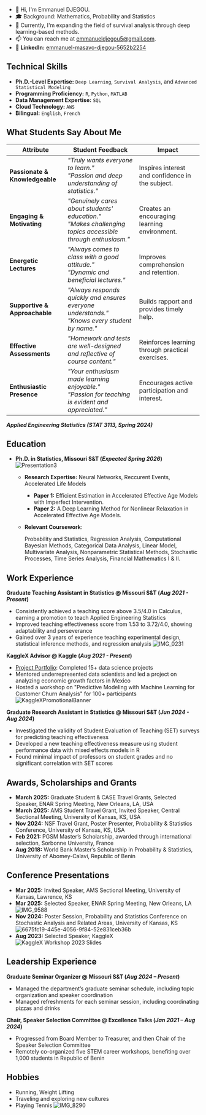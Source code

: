 - 👋 Hi, I'm Emmanuel DJEGOU.
- 🎓 Background: Mathematics, Probability and Statistics
- 💼 Currently, I'm expanding the field of survival analysis through deep learning-based methods.
- 📫 You can reach me at emmanueldjegou5@gmail.com.
- 🔗 **LinkedIn:** [emmanuel-masavo-djegou-5652b2254](https://www.linkedin.com/in/emmanuel-masavo-djegou-5652b2254)

## Technical Skills  
- **Ph.D.-Level Expertise:** `Deep Learning`, `Survival Analysis`, and `Advanced Statistical Modeling` 
- **Programming Proficiency:** `R`, `Python`, `MATLAB`  
- **Data Management Expertise:** `SQL`
- **Cloud Technology:** `AWS`
- **Bilingual:** `English`, `French` 

## What Students Say About Me

| **Attribute**              | **Student Feedback**                                                                                             | **Impact**                                            |
|----------------------------|------------------------------------------------------------------------------------------------------------------|------------------------------------------------------|
| **Passionate & Knowledgeable** | *"Truly wants everyone to learn."*<br>*"Passion and deep understanding of statistics."*                            | Inspires interest and confidence in the subject.     |
| **Engaging & Motivating**  | *"Genuinely cares about students' education."*<br>*"Makes challenging topics accessible through enthusiasm."*       | Creates an encouraging learning environment.         |
| **Energetic Lectures**     | *"Always comes to class with a good attitude."*<br>*"Dynamic and beneficial lectures."*                             | Improves comprehension and retention.                |
| **Supportive & Approachable** | *"Always responds quickly and ensures everyone understands."*<br>*"Knows every student by name."*                   | Builds rapport and provides timely help.             |
| **Effective Assessments**  | *"Homework and tests are well-designed and reflective of course content."*                                        | Reinforces learning through practical exercises.     |
| **Enthusiastic Presence**  | *"Your enthusiasm made learning enjoyable."*<br>*"Passion for teaching is evident and appreciated."*               | Encourages active participation and interest.        |

**_Applied Engineering Statistics (STAT 3113, Spring 2024)_**
   

## Education

- **Ph.D. in Statistics, Missouri S&T (_Expected Spring 2026_)**
     ![Presentation3](https://github.com/user-attachments/assets/f781631a-a0ff-4e02-bf4b-570645f406ec)

   - **Research Expertise:** Neural Networks, Reccurent Events, Accelerated Life Models
      - **Paper 1:** Efficient Estimation in Accelerated Effective Age Models with Imperfect Intervention.
      - **Paper 2:** A Deep Learning Method for Nonlinear Relaxation in Accelerated Effective Age Models.

   - **Relevant Coursework**:

     Probability and Statistics, Regression Analysis, Computational Bayesian Methods, Categorical Data Analysis, Linear Model, Multivariate Analysis, Nonparametric Statistical Methods, Stochastic Processes, Time Series Analysis, Financial Mathematics I & II.

             		

## Work Experience

**Graduate Teaching Assistant in Statistics @ Missouri S&T (_Aug 2021 - Present_)**
- Consistently achieved a teaching score above 3.5/4.0 in Calculus, earning a promotion to teach Applied Engineering Statistics
- Improved teaching effectiveness score from 1.53 to 3.72/4.0, showing adaptability and perseverance
- Gained over 3 years of experience teaching experimental design, statistical inference methods, and regression analysis
  ![IMG_0231](https://github.com/user-attachments/assets/221c6262-5dfe-4d88-97df-8ffa124d4e9a)

**KaggleX Advisor @ Kaggle (_Aug 2021 - Present_)**
- [Project Portfolio](https://www.kaggle.com/emmanueldjegou): Completed 15+ data science projects
- Mentored underrepresented data scientists and led a project on analyzing economic growth factors in Mexico
- Hosted a workshop on "Predictive Modeling with Machine Learning for Customer Churn Analysis" for 100+ participants
  ![KaggleXPromotionalBanner](https://github.com/user-attachments/assets/8e9f946c-f6dd-4566-bb39-5284616cbe55)

**Graduate Research Assistant in Statistics @ Missouri S&T (_Jun 2024 - Aug 2024_)**
- Investigated the validity of Student Evaluation of Teaching (SET) surveys for predicting teaching effectiveness
- Developed a new teaching effectiveness measure using student performance data with mixed effects models in R
- Found minimal impact of professors on student grades and no significant correlation with SET scores

## Awards, Scholarships and Grants
- **March 2025:** Graduate Student & CASE Travel Grants, Selected Speaker, ENAR Spring Meeting, New Orleans, LA, USA 	          	             
- **March 2025:** AMS Student Travel Grant, Invited Speaker, Central Sectional Meeting, University of Kansas, KS, USA 	                               
- **Nov 2024:** NSF Travel Grant, Poster Presenter, Probability & Statistics Conference, University of Kansas, KS, USA 			
- **Feb 2021:** PGSM Master’s Scholarship, awarded through international selection, Sorbonne University, France			 
- **Aug 2018:** World Bank Master’s Scholarship in Probability & Statistics, University of Abomey-Calavi, Republic of Benin 		

## Conference Presentations
- **Mar 2025:** Invited Speaker, AMS Sectional Meeting, University of Kansas, Lawrence, KS  
- **Mar 2025:** Selected Speaker, ENAR Spring Meeting, New Orleans, LA
   ![IMG_9588](https://github.com/user-attachments/assets/76546447-7aa8-4d76-b1f9-a6039c4229be)
- **Nov 2024:** Poster Session, Probability and Statistics Conference on Stochastic Analysis and Related Areas, University of Kansas, KS
  ![6675fc19-445e-4056-9f84-52e831ceb36b](https://github.com/user-attachments/assets/1ac30e7f-50c6-48ed-b20f-6b69bb9606be)
- **Aug 2023:** Selected Speaker, KaggleX
  ![KaggleX Workshop 2023 Slides](https://github.com/user-attachments/assets/273f8323-2301-4b23-b4d4-b37dd4455d3d)


## Leadership Experience

**Graduate Seminar Organizer @ Missouri S&T (_Aug 2024 – Present_)**  
- Managed the department’s graduate seminar schedule, including topic organization and speaker coordination
- Managed refreshments for each seminar session, including coordinating pizzas and drinks

**Chair, Speaker Selection Committee @ Excellence Talks (_Jan 2021 – Aug 2024_)**  
- Progressed from Board Member to Treasurer, and then Chair of the Speaker Selection Committee
- Remotely co-organized five STEM career workshops, benefiting over 1,000 students in Republic of Benin

## Hobbies
- Running, Weight Lifting
- Traveling and exploring new cultures
- Playing Tennis
  ![IMG_8290](https://github.com/user-attachments/assets/af3fcf8b-a4cc-434e-9551-692ed40a91e3)
  



